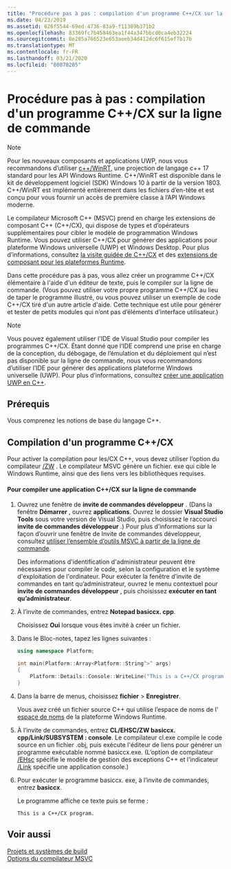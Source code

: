 ```yaml
---
title: "Procédure pas à pas : compilation d'un programme C++/CX sur la ligne de commande"
ms.date: 04/23/2019
ms.assetid: 626f5544-69ed-4736-83a9-f11389b371b2
ms.openlocfilehash: 83369fc7b458463ea1f44a347bbcd0ca4eb32224
ms.sourcegitcommit: 8e285a766523e653aeeb34d412dc6f615ef7b17b
ms.translationtype: MT
ms.contentlocale: fr-FR
ms.lasthandoff: 03/21/2020
ms.locfileid: "80078205"
---
```

# <a name="walkthrough-compiling-a-ccx-program-on-the-command-line"></a>Procédure pas à pas : compilation d'un programme C++/CX sur la ligne de commande

> [!NOTE]
> Pour les nouveaux composants et applications UWP, nous vous recommandons d’utiliser [c++/WinRT](/windows/uwp/cpp-and-winrt-apis/), une projection de langage c++ 17 standard pour les API Windows Runtime. C++/WinRT est disponible dans le kit de développement logiciel (SDK) Windows 10 à partir de la version 1803. C++/WinRT est implémenté entièrement dans les fichiers d’en-tête et est conçu pour vous fournir un accès de première classe à l’API Windows moderne.

Le compilateur Microsoft C++ (MSVC) prend en charge les extensions de composant C++ (C++/CX), qui dispose de types et d’opérateurs supplémentaires pour cibler le modèle de programmation Windows Runtime. Vous pouvez utiliser C++/CX pour générer des applications pour plateforme Windows universelle (UWP) et Windows Desktop. Pour plus d’informations, consultez [la visite guidée de C++/CX](https://msdn.microsoft.com/magazine/dn166929.aspx) et des [extensions de composant pour les plateformes Runtime](../extensions/component-extensions-for-runtime-platforms.md).

Dans cette procédure pas à pas, vous allez créer un programme C++/CX élémentaire à l'aide d'un éditeur de texte, puis le compiler sur la ligne de commande. (Vous pouvez utiliser votre propre programme C++/CX au lieu de taper le programme illustré, ou vous pouvez utiliser un exemple de code C++/CX tiré d'un autre article d'aide. Cette technique est utile pour générer et tester de petits modules qui n’ont pas d’éléments d’interface utilisateur.)

> [!NOTE]
> Vous pouvez également utiliser l'IDE de Visual Studio pour compiler les programmes C++/CX. Étant donné que l’IDE comprend une prise en charge de la conception, du débogage, de l’émulation et du déploiement qui n’est pas disponible sur la ligne de commande, nous vous recommandons d’utiliser l’IDE pour générer des applications plateforme Windows universelle (UWP). Pour plus d’informations, consultez [créer une application UWP en C++](/windows/uwp/get-started/create-a-basic-windows-10-app-in-cpp).

## <a name="prerequisites"></a>Prérequis

Vous comprenez les notions de base du langage C++.

## <a name="compiling-a-ccx-program"></a>Compilation d'un programme C++/CX

Pour activer la compilation pour les/CX C++, vous devez utiliser l’option du compilateur [/ZW](reference/zw-windows-runtime-compilation.md) . Le compilateur MSVC génère un fichier. exe qui cible le Windows Runtime, ainsi que des liens vers les bibliothèques requises.

#### <a name="to-compile-a-ccx-application-on-the-command-line"></a>Pour compiler une application C++/CX sur la ligne de commande

1. Ouvrez une fenêtre de **invite de commandes développeur** . (Dans la fenêtre **Démarrer** , ouvrez **applications**. Ouvrez le dossier **Visual Studio Tools** sous votre version de Visual Studio, puis choisissez le raccourci **invite de commandes développeur** .) Pour plus d’informations sur la façon d’ouvrir une fenêtre de Invite de commandes développeur, consultez [utiliser l’ensemble d’outils MSVC à partir de la ligne de commande](building-on-the-command-line.md).

   Des informations d'identification d'administrateur peuvent être nécessaires pour compiler le code, selon la configuration et le système d'exploitation de l'ordinateur. Pour exécuter la fenêtre d’invite de commandes en tant qu’administrateur, ouvrez le menu contextuel pour **invite de commandes développeur** , puis choisissez **exécuter en tant qu’administrateur**.

1. À l’invite de commandes, entrez **Notepad basiccx. cpp**.

   Choisissez **Oui** lorsque vous êtes invité à créer un fichier.

1. Dans le Bloc-notes, tapez les lignes suivantes :

    ```cpp
    using namespace Platform;

    int main(Platform::Array<Platform::String^>^ args)
    {
        Platform::Details::Console::WriteLine("This is a C++/CX program.");
    }
    ```

1. Dans la barre de menus, choisissez **fichier** > **Enregistrer**.

   Vous avez créé un fichier source C++ qui utilise l’espace de noms de l' [espace de noms](../cppcx/platform-namespace-c-cx.md) de la plateforme Windows Runtime.

1. À l’invite de commandes, entrez **CL/EHSC/ZW basiccx. cpp/Link/SUBSYSTEM : console**. Le compilateur cl.exe compile le code source en un fichier .obj, puis exécute l'éditeur de liens pour générer un programme exécutable nommé basiccx.exe. (L’option de compilateur [/EHsc](reference/eh-exception-handling-model.md) spécifie le modèle de gestion des exceptions C++ et l’indicateur [/Link](reference/link-pass-options-to-linker.md) spécifie une application console.)

1. Pour exécuter le programme basiccx. exe, à l’invite de commandes, entrez **basiccx**.

   Le programme affiche ce texte puis se ferme :

    ```Output
    This is a C++/CX program.
    ```

## <a name="see-also"></a>Voir aussi

[Projets et systèmes de build](projects-and-build-systems-cpp.md)<br/>
[Options du compilateur MSVC](reference/compiler-options.md)
